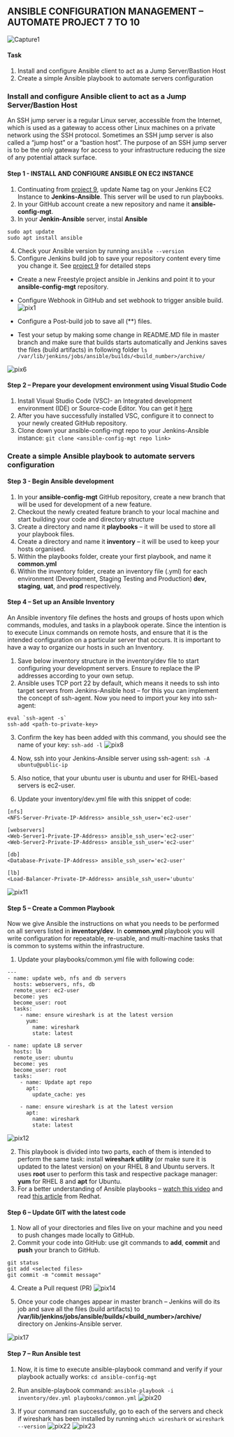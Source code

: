 ## ANSIBLE CONFIGURATION MANAGEMENT – AUTOMATE PROJECT 7 TO 10

![Capture1](https://user-images.githubusercontent.com/74002629/185382955-28d67f00-8b19-4caa-8dd2-048cea6c0b74.PNG)

#### Task
1. Install and configure Ansible client to act as a Jump Server/Bastion Host
2. Create a simple Ansible playbook to automate servers configuration

### Install and configure Ansible client to act as a Jump Server/Bastion Host

An SSH jump server is a regular Linux server, accessible from the Internet, which is used as a gateway to access other Linux machines on a private network using the SSH protocol. Sometimes an SSH jump server is also called a “jump host” or a “bastion host”. The purpose of an SSH jump server is to be the only gateway for access to your infrastructure reducing the size of any potential attack surface.

#### Step 1 - INSTALL AND CONFIGURE ANSIBLE ON EC2 INSTANCE
1. Continuating from [project 9](https://github.com/cynthia-okoduwa/DevOps-projects/blob/main/Project9.md), update Name tag on your Jenkins EC2 Instance to **Jenkins-Ansible**. This server will be used to run playbooks.
2. In your GitHub account create a new repository and name it **ansible-config-mgt**.
3. In your **Jenkin-Ansible** server, instal **Ansible**
```
sudo apt update
sudo apt install ansible
```
4. Check your Ansible version by running `ansible --version`
5. Configure Jenkins build job to save your repository content every time you change it. See [project 9](https://github.com/cynthia-okoduwa/DevOps-projects/blob/main/Project9.md) for detailed steps
  - Create a new Freestyle project ansible in Jenkins and point it to your **ansible-config-mgt** repository.
  - Configure Webhook in GitHub and set webhook to trigger ansible build.
  ![pix1](https://user-images.githubusercontent.com/74002629/185372369-e33c094e-f075-4bdc-a4f3-e8dad525b60d.PNG)
  
  - Configure a Post-build job to save all (**) files. 
  - Test your setup by making some change in README.MD file in master branch and make sure that builds starts automatically and Jenkins saves 
    the files (build artifacts) in following folder `ls /var/lib/jenkins/jobs/ansible/builds/<build_number>/archive/`
  
  ![pix6](https://user-images.githubusercontent.com/74002629/185372410-082abc5b-7212-4a42-bb20-532118c46458.PNG)
    
#### Step 2 – Prepare your development environment using Visual Studio Code
1. Install Visual Studio Code (VSC)- an Integrated development environment (IDE) or Source-code Editor. You can get it [here](https://code.visualstudio.com/download)
2. After you have successfully installed VSC, configure it to connect to your newly created GitHub repository.
3. Clone down your ansible-config-mgt repo to your Jenkins-Ansible instance: `git clone <ansible-config-mgt repo link>`

### Create a simple Ansible playbook to automate servers configuration

#### Step 3 - Begin Ansible development
1. In your **ansible-config-mgt** GitHub repository, create a new branch that will be used for development of a new feature.
2. Checkout the newly created feature branch to your local machine and start building your code and directory structure
3. Create a directory and name it **playbooks** – it will be used to store all your playbook files.
4. Create a directory and name it **inventory** – it will be used to keep your hosts organised.
5. Within the playbooks folder, create your first playbook, and name it **common.yml**
6. Within the inventory folder, create an inventory file (.yml) for each environment (Development, Staging Testing and Production) **dev**, **staging**, **uat**, and **prod** respectively.

#### Step 4 – Set up an Ansible Inventory
An Ansible inventory file defines the hosts and groups of hosts upon which commands, modules, and tasks in a playbook operate. Since the intention is to execute Linux commands on remote hosts, and ensure that it is the intended configuration on a particular server that occurs. It is important to have a way to organize our hosts in such an Inventory.

1. Save below inventory structure in the inventory/dev file to start configuring your development servers. Ensure to replace the IP addresses according to your own setup.
2. Ansible uses TCP port 22 by default, which means it needs to ssh into target servers from Jenkins-Ansible host – for this you can implement the concept of ssh-agent. Now you need to import your key into ssh-agent: 
```
eval `ssh-agent -s`
ssh-add <path-to-private-key>
```
3. Confirm the key has been added with this command, you should see the name of your key: `ssh-add -l`
![pix8](https://user-images.githubusercontent.com/74002629/185372433-a4eb4ba5-d290-422b-91e6-8a5260e0dad5.PNG)

5. Now, ssh into your Jenkins-Ansible server using ssh-agent: `ssh -A ubuntu@public-ip`
6. Also notice, that your ubuntu user is ubuntu and user for RHEL-based servers is ec2-user.
7. Update your inventory/dev.yml file with this snippet of code:
```
[nfs]
<NFS-Server-Private-IP-Address> ansible_ssh_user='ec2-user'

[webservers]
<Web-Server1-Private-IP-Address> ansible_ssh_user='ec2-user'
<Web-Server2-Private-IP-Address> ansible_ssh_user='ec2-user'

[db]
<Database-Private-IP-Address> ansible_ssh_user='ec2-user' 

[lb]
<Load-Balancer-Private-IP-Address> ansible_ssh_user='ubuntu'
```
![pix11](https://user-images.githubusercontent.com/74002629/185373588-0cb4a21a-d0a6-4bb3-9c21-475bc402011f.PNG)

#### Step 5 – Create a Common Playbook
Now we give Ansible the instructions on what you needs to be performed on all servers listed in **inventory/dev**. In **common.yml** playbook you will write configuration for repeatable, re-usable, and multi-machine tasks that is common to systems within the infrastructure.
1. Update your playbooks/common.yml file with following code:
```
---
- name: update web, nfs and db servers
  hosts: webservers, nfs, db
  remote_user: ec2-user
  become: yes
  become_user: root
  tasks:
    - name: ensure wireshark is at the latest version
      yum:
        name: wireshark
        state: latest

- name: update LB server
  hosts: lb
  remote_user: ubuntu
  become: yes
  become_user: root
  tasks:
    - name: Update apt repo
      apt: 
        update_cache: yes

    - name: ensure wireshark is at the latest version
      apt:
        name: wireshark
        state: latest
```
![pix12](https://user-images.githubusercontent.com/74002629/185373600-c9815226-51e1-4e1a-ac92-b17b2e3713ea.PNG)

2. This playbook is divided into two parts, each of them is intended to perform the same task: install **wireshark utility** (or make sure it is updated to the latest version) on your RHEL 8 and Ubuntu servers. It uses **root** user to perform this task and respective package manager: **yum** for RHEL 8 and **apt** for Ubuntu.
3. For a better understanding of Ansible playbooks – [watch this video](https://www.youtube.com/watch?v=ZAdJ7CdN7DY) and read [this article](https://www.redhat.com/en/topics/automation/what-is-an-ansible-playbook) from Redhat.

#### Step 6 – Update GIT with the latest code
1. Now all of your directories and files live on your machine and you need to push changes made locally to GitHub.
2. Commit your code into GitHub: use git commands to **add**, **commit** and **push** your branch to GitHub.
```
git status
git add <selected files>
git commit -m "commit message"
```
4. Create a Pull request (PR)
![pix14](https://user-images.githubusercontent.com/74002629/185374143-0881f820-48ac-4ff6-bafe-4a8d9c180341.PNG)

3. Once your code changes appear in master branch – Jenkins will do its job and save all the files (build artifacts) to **/var/lib/jenkins/jobs/ansible/builds/<build_number>/archive/** directory on Jenkins-Ansible server.

![pix17](https://user-images.githubusercontent.com/74002629/185374194-509b7ab2-0007-46ac-8e78-836a249ec73c.PNG)

#### Step 7 – Run Ansible test
1. Now, it is time to execute ansible-playbook command and verify if your playbook actually works: `cd ansible-config-mgt`
2. Run ansible-playbook command: `ansible-playbook -i inventory/dev.yml playbooks/common.yml`
![pix20](https://user-images.githubusercontent.com/74002629/185374713-40418adb-3758-4b45-823e-a2825607d3f5.PNG)

4. If your command ran successfully, go to each of the servers and check if wireshark has been installed by running `which wireshark` or `wireshark --version`
![pix22](https://user-images.githubusercontent.com/74002629/185374839-0f2a05ba-78f7-44c5-abc6-d72c84c258de.PNG)
![pix23](https://user-images.githubusercontent.com/74002629/185374858-d24eacde-dbf0-46f9-a3e5-72ede5f3b0cd.PNG)
